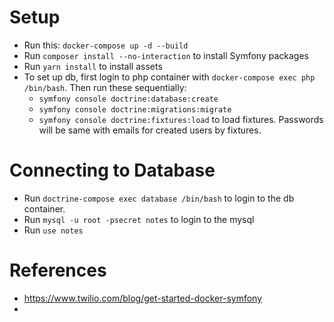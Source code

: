 # Setup
 * Run this: `docker-compose up -d --build`
 * Run `composer install --no-interaction` to install Symfony packages
 * Run `yarn install` to install assets
 * To set up db, first login to php container with `docker-compose exec php /bin/bash`. Then run these sequentially:
   * `symfony console doctrine:database:create`
   * `symfony console doctrine:migrations:migrate`
   * `symfony console doctrine:fixtures:load` to load fixtures. Passwords will be same with emails for created users by fixtures.

# Connecting to Database
 * Run `doctrine-compose exec database /bin/bash` to login to the db container.
 * Run `mysql -u root -psecret notes` to login to the mysql
 * Run `use notes`

# References
 * https://www.twilio.com/blog/get-started-docker-symfony
 * 